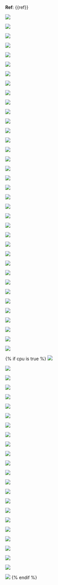 **Ref**: {{ref}}

![](./Appendix_A_ib_read_lat_1.png)

![](./Appendix_A_ib_read_lat_2.png)

![](./Appendix_B1_ib_read_bw_bs.png)

![](./Appendix_B2_ib_read_bw_th.png)

![](./Appendix_C1_rpma_read_dram_lat_1.png)

![](./Appendix_C1_rpma_read_dram_lat_2.png)

![](./Appendix_C2_rpma_read_dram_bw_bs.png)

![](./Appendix_C3_rpma_read_dram_bw_th.png)

![](./Appendix_D1_rpma_read_pmem_lat_1.png)

![](./Appendix_D1_rpma_read_pmem_lat_2.png)

![](./Appendix_D2_rpma_read_pmem_bw_bs.png)

![](./Appendix_D3_rpma_read_pmem_bw_th.png)

![](./Appendix_E1_rpma_write_dram_lat_1.png)

![](./Appendix_E1_rpma_write_dram_lat_2.png)

![](./Appendix_E2_rpma_write_dram_bw_bs.png)

![](./Appendix_E3_rpma_write_dram_bw_th.png)

![](./Appendix_F1_apm_pmem_lat_1.png)

![](./Appendix_F1_apm_pmem_lat_2.png)

![](./Appendix_F2_apm_pmem_bw_bs.png)

![](./Appendix_F3_apm_pmem_bw_th.png)

![](./Appendix_G1_gpspm-rt_pmem_lat_1.png)

![](./Appendix_G1_gpspm-rt_pmem_lat_2.png)

![](./Appendix_G2_gpspm-rt_pmem_bw_bs.png)

![](./Appendix_G3_gpspm-rt_pmem_bw_th.png)

![](./Appendix_H1_gpspm_pmem_lat_1.png)

![](./Appendix_H1_gpspm_pmem_lat_2.png)

![](./Appendix_H2_gpspm_pmem_bw_bs.png)

![](./Appendix_H3_gpspm_pmem_bw_th.png)

![](./Appendix_I1_mix_pmem_lat_1.png)

![](./Appendix_I1_mix_pmem_lat_2.png)

![](./Appendix_I2_mix_pmem_bw_bs.png)

![](./Appendix_I3_mix_pmem_bw_th.png)

![](./Appendix_J1_mix_pmem_lat_1.png)

![](./Appendix_J1_mix_pmem_lat_2.png)

![](./Appendix_J2_mix_pmem_bw_bs.png)

![](./Appendix_J3_mix_pmem_bw_th.png)

{% if cpu is true %}
![](./Appendix_K1_apm_pmem_lat_1.png)

![](./Appendix_K1_apm_pmem_lat_2.png)

![](./Appendix_K2_apm_pmem_lat_1.png)

![](./Appendix_K2_apm_pmem_lat_2.png)

![](./Appendix_K3_apm_pmem_bw-cpu_cpu00_100.png)

![](./Appendix_K4_apm_pmem_bw-cpu_cpu75_100.png)

![](./Appendix_K5_apm_pmem_bw-cpu-mt_cpu00_100.png)

![](./Appendix_K6_apm_pmem_bw-cpu-mt_cpu75_100.png)

![](./Appendix_L1_gpspm-rt_pmem_lat_1.png)

![](./Appendix_L1_gpspm-rt_pmem_lat_2.png)

![](./Appendix_L2_gpspm-rt_pmem_lat_1.png)

![](./Appendix_L2_gpspm-rt_pmem_lat_2.png)

![](./Appendix_L3_gpspm-rt_pmem_bw-cpu_cpu00_100.png)

![](./Appendix_L4_gpspm-rt_pmem_bw-cpu_cpu75_100.png)

![](./Appendix_L5_gpspm-rt_pmem_bw-cpu-mt_cpu00_100.png)

![](./Appendix_L6_gpspm-rt_pmem_bw-cpu-mt_cpu75_100.png)

![](./Appendix_M1_gpspm_pmem_lat_1.png)

![](./Appendix_M1_gpspm_pmem_lat_2.png)

![](./Appendix_M2_gpspm_pmem_lat_1.png)

![](./Appendix_M2_gpspm_pmem_lat_2.png)

![](./Appendix_M3_gpspm_pmem_bw-cpu_cpu00_100.png)

![](./Appendix_M4_gpspm_pmem_bw-cpu_cpu75_100.png)

![](./Appendix_M5_gpspm_pmem_bw-cpu-mt_cpu00_100.png)

![](./Appendix_M6_gpspm_pmem_bw-cpu-mt_cpu75_100.png)
{% endif %}
